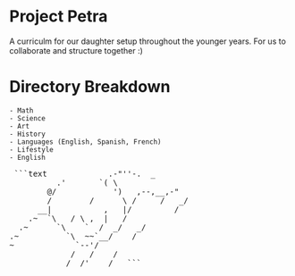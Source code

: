 # Project Petra
A curriculm for our daughter setup throughout the younger years. For us to collaborate and structure together :)
# Directory Breakdown
    - Math
    - Science 
    - Art
    - History
    - Languages (English, Spanish, French)
    - Lifestyle
    - English

<pre> ```text             .-"''-.  _
          .'       `( \ 
        @/            ')   ,--,__,-"
        /        /      \ /     /   _/
      __|           ,   |/         /
    .~  `\   / \ ,  |   /
  .~      `\    `  /  _/   _/
.~          `\  ~~`__/    /
~             `--'/
             /   /    /
            /  /'    /   ``` </pre>
